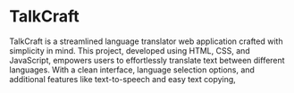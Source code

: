 # TalkCraft
TalkCraft is a streamlined language translator web application crafted with simplicity in mind. This project, developed using HTML, CSS, and JavaScript, empowers users to effortlessly translate text between different languages. With a clean interface, language selection options, and additional features like text-to-speech and easy text copying,
